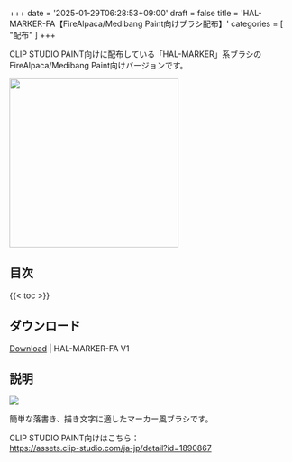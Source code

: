 +++
date = '2025-01-29T06:28:53+09:00'
draft = false
title = 'HAL-MARKER-FA【FireAlpaca/Medibang Paint向けブラシ配布】'
categories = [ "配布" ]
+++

CLIP STUDIO PAINT向けに配布している「HAL-MARKER」系ブラシのFireAlpaca/Medibang Paint向けバージョンです。
<!--more-->
<img src="\assets\img\hal-marker-img.png" height="300">

## 目次
{{< toc >}}

## ダウンロード

<a href="\assets\files\HAL-MARKER-FA.mdb" download="HAL-MARKER-FA.mdb" target="_blank" >Download</a> | HAL-MARKER-FA V1

## 説明

<img src="\assets\img\ezgif-624e3a9625826.gif">

簡単な落書き、描き文字に適したマーカー風ブラシです。

CLIP STUDIO PAINT向けはこちら：  
https://assets.clip-studio.com/ja-jp/detail?id=1890867